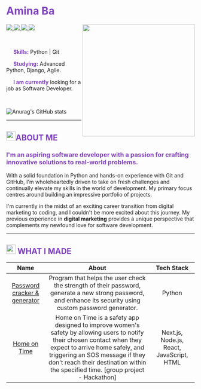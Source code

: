 # <span style="color: #7F40BF">Amina Ba</span>

<img align="right" width="300px" src="https://user-images.githubusercontent.com/74038190/242390692-0b335028-1d3d-4ee5-b5b3-a373d499be7e.gif" />

<p align="left">
  <a href="mailto:abaaminaba@gmail.com">
    <img src="https://img.shields.io/badge/-abaaminaba@gmail.com-6633cc?style=flat-square&logo=Gmail&logoColor=white&link=mailto:abaaminaba@gmail.com" />
  </a>
  <a href="https://www.linkedin.com/in/baamina">
    <img src="https://img.shields.io/badge/-Amina%20Ba-6633cc?style=flat-square&logo=Linkedin&logoColor=white&link=https://www.linkedin.com/in/baamina" />
  </a>
  <a href="https://www.codewars.com/users/xAmiBa">
    <img src="https://img.shields.io/badge/xAmiBa-6633cc?style=flat-square&logo=Codewars&logoColor=white" />
  </a>
  <a href="https://twitter.com/xAmiBa">
    <img src="https://img.shields.io/badge/xAmiBa-6633cc?style=flat-square&logo=Twitter&logoColor=white" />
  </a>
</p>

<br>


<img height="15px" width="15px" src="https://i.gifer.com/yy3.gif" /><span style="color: #7F40BF"> **Skills:**</span> Python | Git 

<img height="15px" width="15px" src="https://i.gifer.com/yy3.gif" /><span style="color: #7F40BF"> **Studying:**</span> Advanced Python, Django, Agile.

<img height="15px" width="15px" src="https://i.gifer.com/yy3.gif" /><span style="color: #7F40BF"> **I am currently**</span> looking for a job as Software Developer.


<br>

![Anurag's GitHub stats](https://github-readme-stats.vercel.app/api?username=xAmiBa&theme=buefy&show_icons=false&hide=stars)

---------------------------------------------

## <img height="25px" width="25px" src="https://i.gifer.com/yy3.gif" /><span style="color: #7F40BF">ABOUT ME</span>

### <span style="color: #7F40BF">I'm an aspiring software developer with a passion for crafting innovative solutions to real-world problems.</span>

With a solid foundation in Python and hands-on experience with Git and GitHub, I'm wholeheartedly driven to take on fresh challenges and continually elevate my skills in the world of development. My primary focus centres around building an impressive portfolio of projects.

I'm currently in the midst of an exciting career transition from digital marketing to coding, and I couldn't be more excited about this journey. My previous experience in **digital marketing** provides a unique perspective that complements my newfound love for software development.

---------------------------------------------
## <img height="25px" width="25px" src="https://i.gifer.com/yy3.gif" /> <span style="color: #7F40BF">WHAT I MADE</span>

|                                  **Name**                                  |                                                                                                                                        About                                                                                                                                         |                Tech Stack                 |
|:--------------------------------------------------------------------------:|:------------------------------------------------------------------------------------------------------------------------------------------------------------------------------------------------------------------------------------------------------------------------------------:|:-----------------------------------------:|
| [Password cracker & generator](https://github.com/xAmiBa/Password_Cracker) |                                                             Program that helps the user check the strength of their password, generate a new strong password, and enhance its security using custom password generator.                                                              |                  Python                   |
|           [Home on Time](https://github.com/JLoobs/Home-On-Time)           | Home on Time is a safety app designed to improve women's safety by allowing users to notify their chosen contact when they expect to arrive home safely, and triggering an SOS message if they don't reach their destination within the specified time. \[group project - Hackathon] | Next.js, Node.js, React, JavaScript, HTML |
